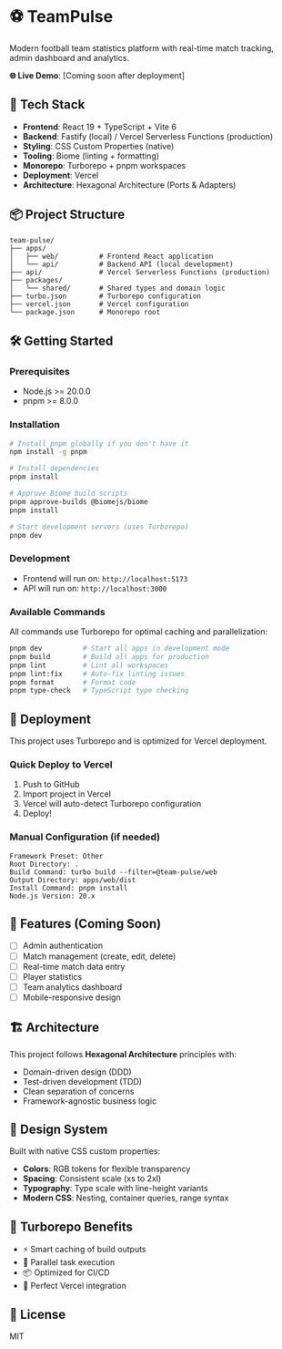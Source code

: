 # ⚽ TeamPulse

Modern football team statistics platform with real-time match tracking, admin dashboard and analytics.

**🌐 Live Demo**: [Coming soon after deployment]

## 🚀 Tech Stack

- **Frontend**: React 19 + TypeScript + Vite 6
- **Backend**: Fastify (local) / Vercel Serverless Functions (production)
- **Styling**: CSS Custom Properties (native)
- **Tooling**: Biome (linting + formatting)
- **Monorepo**: Turborepo + pnpm workspaces
- **Deployment**: Vercel
- **Architecture**: Hexagonal Architecture (Ports & Adapters)

## 📦 Project Structure

```
team-pulse/
├── apps/
│   ├── web/          # Frontend React application
│   └── api/          # Backend API (local development)
├── api/              # Vercel Serverless Functions (production)
├── packages/
│   └── shared/       # Shared types and domain logic
├── turbo.json        # Turborepo configuration
├── vercel.json       # Vercel configuration
└── package.json      # Monorepo root
```

## 🛠️ Getting Started

### Prerequisites

- Node.js >= 20.0.0
- pnpm >= 8.0.0

### Installation

```bash
# Install pnpm globally if you don't have it
npm install -g pnpm

# Install dependencies
pnpm install

# Approve Biome build scripts
pnpm approve-builds @biomejs/biome
pnpm install

# Start development servers (uses Turborepo)
pnpm dev
```

### Development

- Frontend will run on: `http://localhost:5173`
- API will run on: `http://localhost:3000`

### Available Commands

All commands use Turborepo for optimal caching and parallelization:

```bash
pnpm dev          # Start all apps in development mode
pnpm build        # Build all apps for production
pnpm lint         # Lint all workspaces
pnpm lint:fix     # Auto-fix linting issues
pnpm format       # Format code
pnpm type-check   # TypeScript type checking
```

## 🚀 Deployment

This project uses Turborepo and is optimized for Vercel deployment.

### Quick Deploy to Vercel

1. Push to GitHub
2. Import project in Vercel
3. Vercel will auto-detect Turborepo configuration
4. Deploy!

### Manual Configuration (if needed)

```
Framework Preset: Other
Root Directory: .
Build Command: turbo build --filter=@team-pulse/web
Output Directory: apps/web/dist
Install Command: pnpm install
Node.js Version: 20.x
```

## 📝 Features (Coming Soon)

- [ ] Admin authentication
- [ ] Match management (create, edit, delete)
- [ ] Real-time match data entry
- [ ] Player statistics
- [ ] Team analytics dashboard
- [ ] Mobile-responsive design

## 🏗️ Architecture

This project follows **Hexagonal Architecture** principles with:
- Domain-driven design (DDD)
- Test-driven development (TDD)
- Clean separation of concerns
- Framework-agnostic business logic

## 🎨 Design System

Built with native CSS custom properties:
- **Colors**: RGB tokens for flexible transparency
- **Spacing**: Consistent scale (xs to 2xl)
- **Typography**: Type scale with line-height variants
- **Modern CSS**: Nesting, container queries, range syntax

## 🚀 Turborepo Benefits

- ⚡ Smart caching of build outputs
- 🔄 Parallel task execution
- 📦 Optimized for CI/CD
- 🎯 Perfect Vercel integration

## 📄 License

MIT
